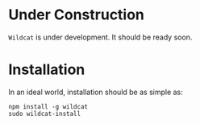 # Under Construction
`Wildcat` is under development. It should be ready soon. 


# Installation
In an ideal world, installation should be as simple as:

	npm install -g wildcat
	sudo wildcat-install

